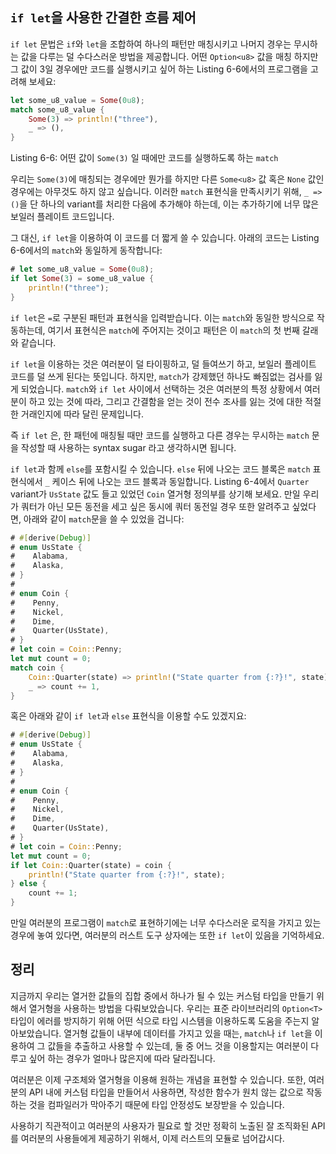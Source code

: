 ## `if let`을 사용한 간결한 흐름 제어

`if let` 문법은 `if`와 `let`을 조합하여 하나의 패턴만 매칭시키고 나머지 경우는
무시하는 값을 다루는 덜 수다스러운 방법을 제공합니다. 어떤 `Option<u8>` 값을
매칭 하지만 그 값이 3일 경우에만 코드를 실행시키고 싶어 하는 Listing 6-6에서의
프로그램을 고려해 보세요:

```rust
let some_u8_value = Some(0u8);
match some_u8_value {
    Some(3) => println!("three"),
    _ => (),
}
```

<span class="caption">Listing 6-6: 어떤 값이 `Some(3)` 일 때에만 코드를 실행하도록
하는 `match`</span>

우리는 `Some(3)`에 매칭되는 경우에만 뭔가를 하지만 다른 `Some<u8>` 값 혹은
`None` 값인 경우에는 아무것도 하지 않고 싶습니다. 이러한 `match` 표현식을
만족시키기 위해, `_ => ()`을 단 하나의 variant를 처리한 다음에 추가해야
하는데, 이는 추가하기에 너무 많은 보일러 플레이트 코드입니다.

그 대신, `if let`을 이용하여 이 코드를 더 짧게 쓸 수 있습니다. 아래의 코드는
Listing 6-6에서의 `match`와 동일하게 동작합니다:

```rust
# let some_u8_value = Some(0u8);
if let Some(3) = some_u8_value {
    println!("three");
}
```

`if let`은 `=`로 구분된 패턴과 표현식을 입력받습니다. 이는 `match`와 동일한
방식으로 작동하는데, 여기서 표현식은 `match`에 주어지는 것이고 패턴은 이
`match`의 첫 번째 갈래와 같습니다.

`if let`을 이용하는 것은 여러분이 덜 타이핑하고, 덜 들여쓰기 하고, 보일러
플레이트 코드를 덜 쓰게 된다는 뜻입니다. 하지만, `match`가 강제했던 하나도
빠짐없는 검사를 잃게 되었습니다. `match`와 `if let` 사이에서 선택하는 것은
여러분의 특정 상황에서 여러분이 하고 있는 것에 따라, 그리고 간결함을 얻는
것이 전수 조사를 잃는 것에 대한 적절한 거래인지에 따라 달린 문제입니다.

즉 `if let` 은, 한 패턴에 매칭될 때만 코드를 실행하고 다른 경우는 무시하는
`match` 문을 작성할 때 사용하는 syntax sugar 라고 생각하시면 됩니다.

`if let`과 함께 `else`를 포함시킬 수 있습니다. `else` 뒤에 나오는
코드 블록은 `match` 표현식에서 `_` 케이스 뒤에 나오는 코드 블록과
동일합니다. Listing 6-4에서 `Quarter` variant가 `UsState` 값도 들고
있었던 `Coin` 열거형 정의부를 상기해 보세요.
만일 우리가 쿼터가 아닌 모든 동전을 세고 싶은 동시에 쿼터 동전일
경우 또한 알려주고 싶었다면, 아래와 같이 `match`문을 쓸 수 있었을
겁니다:

```rust
# #[derive(Debug)]
# enum UsState {
#    Alabama,
#    Alaska,
# }
#
# enum Coin {
#    Penny,
#    Nickel,
#    Dime,
#    Quarter(UsState),
# }
# let coin = Coin::Penny;
let mut count = 0;
match coin {
    Coin::Quarter(state) => println!("State quarter from {:?}!", state),
    _ => count += 1,
}
```

혹은 아래와 같이 `if let`과 `else` 표현식을 이용할 수도 있겠지요:

```rust
# #[derive(Debug)]
# enum UsState {
#    Alabama,
#    Alaska,
# }
#
# enum Coin {
#    Penny,
#    Nickel,
#    Dime,
#    Quarter(UsState),
# }
# let coin = Coin::Penny;
let mut count = 0;
if let Coin::Quarter(state) = coin {
    println!("State quarter from {:?}!", state);
} else {
    count += 1;
}
```

만일 여러분의 프로그램이 `match`로 표현하기에는 너무 수다스러운 로직을 가지고 있는 경우에 놓여 있다면,
여러분의 러스트 도구 상자에는 또한 `if let`이 있음을 기억하세요.

## 정리

지금까지 우리는 열거한 값들의 집합 중에서 하나가 될 수 있는 커스텀 타입을 만들기 위해서 열거형을
사용하는 방법을 다뤄보았습니다. 우리는 표준 라이브러리의 `Option<T>` 타입이 에러를 방지하기 위해
어떤 식으로 타입 시스템을 이용하도록 도움을 주는지 알아보았습니다. 열거형 값들이 내부에 데이터를
가지고 있을 때는, `match`나 `if let`을 이용하여 그 값들을 추출하고 사용할 수 있는데,
둘 중 어느 것을 이용할지는 여러분이 다루고 싶어 하는 경우가 얼마나 많은지에 따라 달라집니다.

여러분은 이제 구조체와 열거형을 이용해 원하는 개념을 표현할 수 있습니다.
또한, 여러분의 API 내에 커스텀 타입을 만들어서 사용하면, 작성한 함수가
원치 않는 값으로 작동하는 것을 컴파일러가 막아주기 때문에 타입 안정성도
보장받을 수 있습니다.

사용하기 직관적이고 여러분의 사용자가 필요로 할 것만 정확히 노출된 잘
조직화된 API를 여러분의 사용들에게 제공하기 위해서, 이제 러스트의 모듈로
넘어갑시다.
